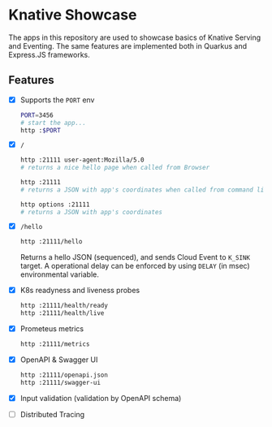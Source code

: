 # Knative Showcase

The apps in this repository are used to showcase basics of Knative Serving 
and Eventing. The same features are implemented both in Quarkus and 
Express.JS frameworks.

## Features

* [x] Supports the `PORT` env

  ```bash
  PORT=3456
  # start the app... 
  http :$PORT
  ```

* [x] `/`

  ```bash
  http :21111 user-agent:Mozilla/5.0
  # returns a nice hello page when called from Browser

  http :21111
  # returns a JSON with app's coordinates when called from command line

  http options :21111
  # returns a JSON with app's coordinates
  ```  

* [x] `/hello`

  ```bash
  http :21111/hello
  ```

  Returns a hello JSON (sequenced), and sends Cloud Event to `K_SINK` target. A
  operational delay can be enforced by using `DELAY` (in msec) environmental
  variable.

* [x] K8s readyness and liveness probes

  ```bash
  http :21111/health/ready
  http :21111/health/live
  ```

* [x] Prometeus metrics

  ```bash
  http :21111/metrics
  ```

* [x] OpenAPI & Swagger UI

  ```bash
  http :21111/openapi.json
  http :21111/swagger-ui
  ```
* [x] Input validation (validation by OpenAPI schema)
* [ ] Distributed Tracing
